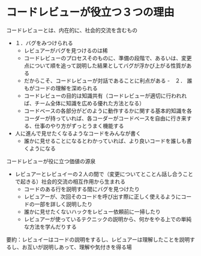 
# コードレビューが役立つ３つの理由

コードレビューとは、内在的に、社会的交流を含むもの

- １．バグをみつけられる
	- レビュアーがバグを見つけるのは稀
	- コードレビューのプロセスそのものに、準備の段階で、あるいは、変更点について順を追って説明した結果としてバグが浮かび上がる性質がある
	- だからこそ、コードレビューが対話であることに利点がある
-　２． 誰もがコードの理解を深められる
	- コードレビューの目的は知識共有（コードレビューが適切に行われれば、チーム全体に知識を広める優れた方法となる）
	- コードベースの各部分がどのように動作するかに関する基本的知識を各コーダーが持っていれば、各コーダーがコードベースを自由に行き来する、仕事のやり方がずっとうまく機能する
- 人に進んで見せたくなるようなコードをみんなが書く
	- 誰かに見せることになるとわかっていれば、より良いコードを誰しも書くようになる


コードレビューが役に立つ価値の源泉
- レビュアーとレビュイーの２人の間で（変更についてとことん話し合うことで起きる）社会的交流の相互作用から生まれる
	- コードのある行を説明する間にバグを見つけたり
	- レビュアーが、次回そのコードを呼び出す際に正しく使えるようにコードの一部を詳しく説明したり
	- 誰かに見せたくないハックをレビュー依頼前に一掃したり
	- レビュアーが使っているテクニックの説明から、何かをやる上での単純な方法を学んだりする

要約：レビュイーはコードの説明をするし、レビュアーは理解したことを説明するし、お互いが説明しあって、理解や気付きを得る場